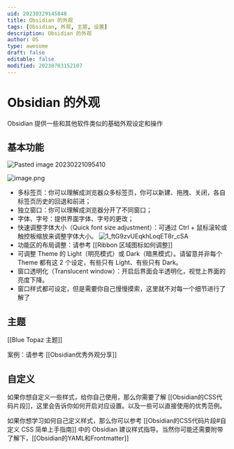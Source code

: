 ```yaml
---
uid: 20230329145848
title: Obsidian 的外观
tags: [Obsidian, 外观, 主题, 设置]
description: Obsidian 的外观
author: OS
type: awesome
draft: false
editable: false
modified: 20230703152107
---
```


# Obsidian 的外观

Obsidian 提供一些和其他软件类似的基础外观设定和操作

## 基本功能

![Pasted image 20230221095410](https://cdn.pkmer.cn/images/c73a4d92ad41ea0753e1ac36823c53e0_MD5.png!pkmer)

![image.png](https://cdn.pkmer.cn/images/20230530231534.png!pkmer)

- 多标签页：你可以理解成浏览器众多标签页，你可以新建、拖拽、关闭，各自标签页历史的回退和前进；
- 独立窗口：你可以理解成浏览器分开了不同窗口；
- 字体、字号：提供界面字体、字号的更改；
- 快速调整字体大小（Quick font size adjustment）：可通过 Ctrl + 鼠标滚轮或触控板缩放来调整字体大小。 ![1_ftG9zvUEqkhLoqET8r_cSA](https://cdn.pkmer.cn/images/e748cc8b7488c6bfd66a250de8192415_MD5.gif!pkmer)
- 功能区的布局调整：请参考 [[Ribbon 区域图标如何调整]]
- 可调整 Theme 的 Light（明亮模式）或 Dark（暗黑模式）。请留意并非每个 Theme 都有这 2 个设定，有些只有 Light、有些只有 Dark。
- 窗口透明化（Translucent window）：开启后界面会半透明化，视觉上界面的亮度下降。
- 窗口样式都可设定，但是需要你自己慢慢摸索，这里就不对每一个细节进行了解了

## 主题
[[Blue Topaz 主题]]

案例：请参考 [[Obsidian优秀外观分享]]

## 自定义

如果你想自定义一些样式，给你自己使用，那么你需要了解 [[Obsidian的CSS代码片段]]，这里会告诉你如何开启对应设置。以及一些可以直接使用的优秀范例。

如果你想学习如何自己定义样式，那么你可以参考 [[Obsidian的CSS代码片段#自定义 CSS 简单上手指南]] 中的 Obsidian 建议样式指导。当然你可能还需要附带了解下，[[Obsidian的YAML和Frontmatter]]
